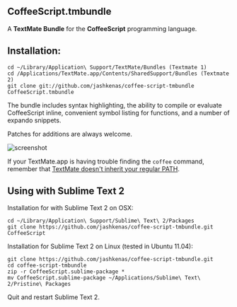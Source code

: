 CoffeeScript.tmbundle
---------------------

A **TextMate Bundle** for the **CoffeeScript** programming language.
    
Installation:
-------------

    cd ~/Library/Application\ Support/TextMate/Bundles (Textmate 1)
    cd /Applications/TextMate.app/Contents/SharedSupport/Bundles (Textmate 2)
    git clone git://github.com/jashkenas/coffee-script-tmbundle CoffeeScript.tmbundle

The bundle includes syntax highlighting, the ability to compile or evaluate CoffeeScript inline, convenient symbol listing for functions, and a number of expando snippets.

Patches for additions are always welcome.

![screenshot](http://jashkenas.s3.amazonaws.com/images/coffeescript/textmate-highlighting.png)

If your TextMate.app is having trouble finding the `coffee` command, remember that [TextMate doesn't inherit your regular PATH](http://wiki.macromates.com/Troubleshooting/TextMateAndThePath). 

Using with Sublime Text 2
-------------------------

Installation for with Sublime Text 2 on OSX: 

    cd ~/Library/Application\ Support/Sublime\ Text\ 2/Packages
    git clone https://github.com/jashkenas/coffee-script-tmbundle.git CoffeeScript

Installation for Sublime Text 2 on Linux (tested in Ubuntu 11.04):

    git clone https://github.com/jashkenas/coffee-script-tmbundle.git
    cd coffee-script-tmbundle
    zip -r CoffeeScript.sublime-package *
    mv CoffeeScript.sublime-package ~/Applications/Sublime\ Text\ 2/Pristine\ Packages

Quit and restart Sublime Text 2.

